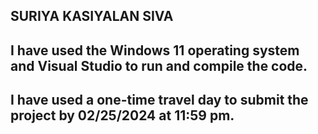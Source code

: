 ## SURIYA KASIYALAN SIVA

## I have used the Windows 11 operating system and Visual Studio to run and compile the code.

## I have used a one-time travel day to submit the project by 02/25/2024 at 11:59 pm.
